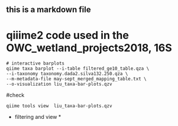 ## this is a markdown file

# qiiime2 code used in the OWC_wetland_projects2018, 16S

```
# interactive barplots
qiime taxa barplot --i-table filtered_ge10_table.qza \
--i-taxonomy taxonomy.dada2.silva132.250.qza \
--m-metadata-file may-sept_merged_mapping_table.txt \
--o-visualization liu_taxa-bar-plots.qzv
```
#check
```
qiime tools view  liu_taxa-bar-plots.qzv

```


* filtering and view *



